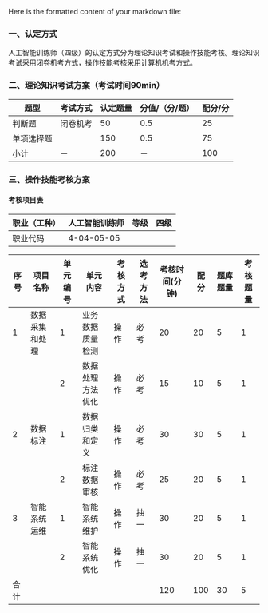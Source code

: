 Here is the formatted content of your markdown file:

### 一、认定方式
人工智能训练师（四级）的认定方式分为理论知识考试和操作技能考核。理论知识考试采用闭卷机考方式，操作技能考核采用计算机机考方式。

### 二、理论知识考试方案（考试时间90min）
| 题型       | 考试方式  | 认定题量 | 分值/（分/题） | 配分/分 |
| ---------- | --------- | -------- | -------------- | ------- |
| 判断题     | 闭卷机考  | 50       | 0.5            | 25      |
| 单项选择题 |           | 150      | 0.5            | 75      |
| 小计       | －        | 200      | －             | 100     |

### 三、操作技能考核方案
#### 考核项目表

| 职业（工种） | 人工智能训练师 | 等级   | 四级           |
| ------------- | --------------- | ------ | --------------- |
| 职业代码     | 4-04-05-05      |        |                 |

| 序号 | 项目名称           | 单元编号 | 单元内容           | 考核方式 | 选考方法 | 考核时间(分钟) | 配分 | 题库题量 | 考核题量 |
| ---- | ------------------ | -------- | ------------------ | -------- | -------- | -------------- | ---- | -------- | -------- |
| 1    | 数据采集和处理     | 1        | 业务数据质量检测   | 操作     | 必考     | 20             | 20   | 5        | 1        |
|      |                    | 2        | 数据处理方法优化   | 操作     | 必考     | 15             | 10   | 5        | 1        |
| 2    | 数据标注           | 1        | 数据归类和定义     | 操作     | 必考     | 30             | 30   | 5        | 1        |
|      |                    | 2        | 标注数据审核       | 操作     | 必考     | 25             | 20   | 5        | 1        |
| 3    | 智能系统运维       | 1        | 智能系统维护       | 操作     | 抽一     | 30             | 20   | 5        | 1        |
|      |                    | 2        | 智能系统优化       | 操作     | 抽一     | 30             | 20   | 5        | 1        |
| 合计 |                    |          |                    |          |          | 120            | 100  | 30       | 5        |

